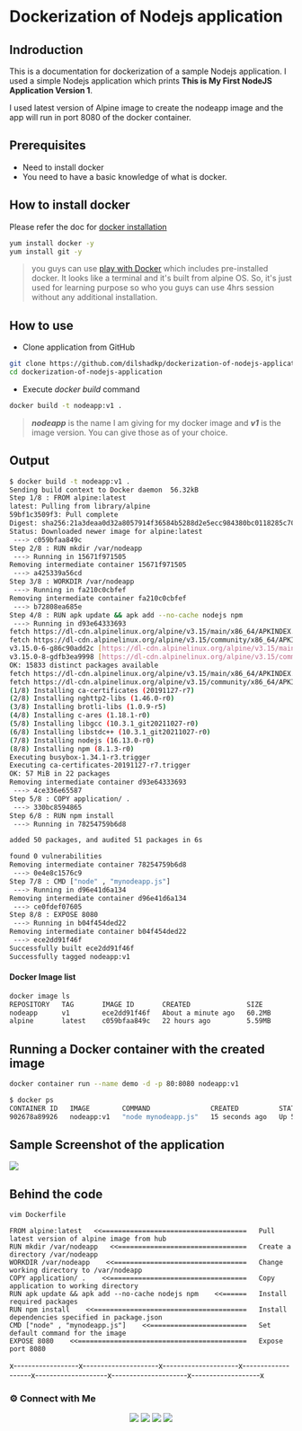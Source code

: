 # Dockerization of Nodejs application

## Indroduction

This is a documentation for dockerization of a sample Nodejs application. I used a simple Nodejs application which prints **This is My First NodeJS Application Version 1**.

I used latest version of Alpine image to create the nodeapp image and the app will run in port 8080 of the docker container.

## Prerequisites

- Need to install docker
- You need to have a basic knowledge of what is docker.

## How to install docker

Please refer the doc for [docker installation](https://docs.docker.com/engine/install)

```sh
yum install docker -y
yum install git -y
```
> you guys can use [play with Docker](https://labs.play-with-docker.com/) which includes pre-installed docker. It looks like a terminal and it's built from alpine OS. So, it's just used for learning purpose so who you guys can use 4hrs session without any additional installation.

## How to use

- Clone application from GitHub

```sh
git clone https://github.com/dilshadkp/dockerization-of-nodejs-application.git
cd dockerization-of-nodejs-application
```

- Execute *docker build* command

```sh
docker build -t nodeapp:v1 .
```
> ***nodeapp*** is the name I am giving for my docker image and ***v1*** is the image version.
> You can give those as of your choice.

## Output

```sh
$ docker build -t nodeapp:v1 .
Sending build context to Docker daemon  56.32kB
Step 1/8 : FROM alpine:latest
latest: Pulling from library/alpine
59bf1c3509f3: Pull complete 
Digest: sha256:21a3deaa0d32a8057914f36584b5288d2e5ecc984380bc0118285c70fa8c9300
Status: Downloaded newer image for alpine:latest
 ---> c059bfaa849c
Step 2/8 : RUN mkdir /var/nodeapp
 ---> Running in 15671f971505
Removing intermediate container 15671f971505
 ---> a425339a56cd
Step 3/8 : WORKDIR /var/nodeapp
 ---> Running in fa210c0cbfef
Removing intermediate container fa210c0cbfef
 ---> b72808ea685e
Step 4/8 : RUN apk update && apk add --no-cache nodejs npm
 ---> Running in d93e64333693
fetch https://dl-cdn.alpinelinux.org/alpine/v3.15/main/x86_64/APKINDEX.tar.gz
fetch https://dl-cdn.alpinelinux.org/alpine/v3.15/community/x86_64/APKINDEX.tar.gz
v3.15.0-6-g86c90add2c [https://dl-cdn.alpinelinux.org/alpine/v3.15/main]
v3.15.0-8-gdfb3ea9998 [https://dl-cdn.alpinelinux.org/alpine/v3.15/community]
OK: 15833 distinct packages available
fetch https://dl-cdn.alpinelinux.org/alpine/v3.15/main/x86_64/APKINDEX.tar.gz
fetch https://dl-cdn.alpinelinux.org/alpine/v3.15/community/x86_64/APKINDEX.tar.gz
(1/8) Installing ca-certificates (20191127-r7)
(2/8) Installing nghttp2-libs (1.46.0-r0)
(3/8) Installing brotli-libs (1.0.9-r5)
(4/8) Installing c-ares (1.18.1-r0)
(5/8) Installing libgcc (10.3.1_git20211027-r0)
(6/8) Installing libstdc++ (10.3.1_git20211027-r0)
(7/8) Installing nodejs (16.13.0-r0)
(8/8) Installing npm (8.1.3-r0)
Executing busybox-1.34.1-r3.trigger
Executing ca-certificates-20191127-r7.trigger
OK: 57 MiB in 22 packages
Removing intermediate container d93e64333693
 ---> 4ce336e65587
Step 5/8 : COPY application/ .
 ---> 330bc8594865
Step 6/8 : RUN npm install
 ---> Running in 78254759b6d8

added 50 packages, and audited 51 packages in 6s

found 0 vulnerabilities
Removing intermediate container 78254759b6d8
 ---> 0e4e8c1576c9
Step 7/8 : CMD ["node" , "mynodeapp.js"]
 ---> Running in d96e41d6a134
Removing intermediate container d96e41d6a134
 ---> ce0fdef07605
Step 8/8 : EXPOSE 8080
 ---> Running in b04f454ded22
Removing intermediate container b04f454ded22
 ---> ece2dd91f46f
Successfully built ece2dd91f46f
Successfully tagged nodeapp:v1
```
#### Docker Image list

```sh
docker image ls
REPOSITORY   TAG       IMAGE ID       CREATED              SIZE
nodeapp      v1        ece2dd91f46f   About a minute ago   60.2MB
alpine       latest    c059bfaa849c   22 hours ago         5.59MB
```

## Running a Docker container with the created image

```sh
docker container run --name demo -d -p 80:8080 nodeapp:v1

```
```sh
$ docker ps
CONTAINER ID   IMAGE        COMMAND               CREATED          STATUS         PORTS                  NAMES
902678a89926   nodeapp:v1   "node mynodeapp.js"   15 seconds ago   Up 5 seconds   0.0.0.0:80->8080/tcp   demo
```

## Sample Screenshot of the application
![](https://i.ibb.co/0VYwbS1/site.png)

## Behind the code

```sh
vim Dockerfile
```
```
FROM alpine:latest   <<====================================   Pull latest version of alpine image from hub
RUN mkdir /var/nodeapp   <<================================   Create a directory /var/nodeapp
WORKDIR /var/nodeapp    <<=================================   Change working directory to /var/nodeapp
COPY application/ .    <<==================================   Copy application to working directory
RUN apk update && apk add --no-cache nodejs npm    <<======   Install required packages
RUN npm install    <<======================================   Install dependencies specified in package.json
CMD ["node" , "mynodeapp.js"]    <<========================   Set default command for the image
EXPOSE 8080    <<==========================================   Expose port 8080
```

x------------------x---------------------x---------------------x-------------------x--------------------x---------------------x-------------------x

### ⚙️ Connect with Me 

<p align="center">
<a href="mailto:dilshad.lalu@gmail.com"><img src="https://img.shields.io/badge/Gmail-D14836?style=for-the-badge&logo=gmail&logoColor=white"/></a>
<a href="https://www.linkedin.com/in/dilshadkp/"><img src="https://img.shields.io/badge/LinkedIn-0077B5?style=for-the-badge&logo=linkedin&logoColor=white"/></a> 
<a href="https://www.instagram.com/dilshad_a.k.a_lalu/"><img src="https://img.shields.io/badge/Instagram-E4405F?style=for-the-badge&logo=instagram&logoColor=white"/></a>
<a href="https://wa.me/%2B919567344212?text=This%20message%20from%20GitHub."><img src="https://img.shields.io/badge/WhatsApp-25D366?style=for-the-badge&logo=whatsapp&logoColor=white"/></a><br />
